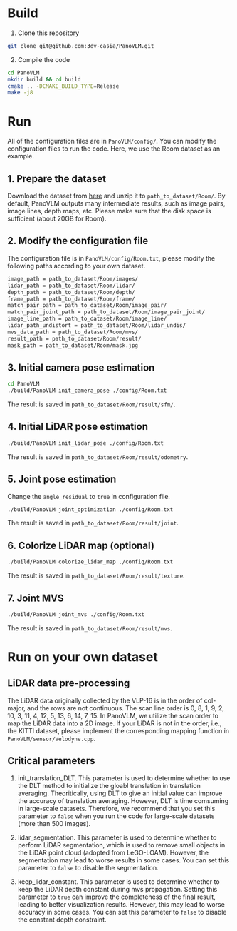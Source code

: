 <!--
 * @Author: Diantao Tu
 * @Date: 2023-11-28 18:06:03
-->
# Build 
1. Clone this repository
```bash
git clone git@github.com:3dv-casia/PanoVLM.git
```

2. Compile the code
```bash
cd PanoVLM
mkdir build && cd build
cmake .. -DCMAKE_BUILD_TYPE=Release
make -j8
```

# Run
All of the configuration files are in `PanoVLM/config/`. You can modify the configuration files to run the code.
Here, we use the Room dataset as an example.

## 1. Prepare the dataset
Download the dataset from [here](https://drive.google.com/file/d/1EjQnuHemL7kW2ORFc0AnFhIdQqvi32fo/view?usp=sharing) and unzip it to `path_to_dataset/Room/`.
By default, PanoVLM outputs many intermediate results, such as image pairs, image lines, depth maps, etc. Please make sure that the disk space is sufficient (about 20GB for Room).

## 2. Modify the configuration file 
The configuration file is in `PanoVLM/config/Room.txt`, please modify the following paths according to your own dataset.
```bash
image_path = path_to_dataset/Room/images/  
lidar_path = path_to_dataset/Room/lidar/    
depth_path = path_to_dataset/Room/depth/ 
frame_path = path_to_dataset/Room/frame/
match_pair_path = path_to_dataset/Room/image_pair/
match_pair_joint_path = path_to_dataset/Room/image_pair_joint/
image_line_path = path_to_dataset/Room/image_line/
lidar_path_undistort = path_to_dataset/Room/lidar_undis/
mvs_data_path = path_to_dataset/Room/mvs/
result_path = path_to_dataset/Room/result/
mask_path = path_to_dataset/Room/mask.jpg
```

## 3. Initial camera pose estimation
```bash
cd PanoVLM
./build/PanoVLM init_camera_pose ./config/Room.txt
```
The result is saved in `path_to_dataset/Room/result/sfm/`.

## 4. Initial LiDAR pose estimation
```bash
./build/PanoVLM init_lidar_pose ./config/Room.txt
```
The result is saved in `path_to_dataset/Room/result/odometry`.

## 5. Joint pose estimation
Change the `angle_residual` to `true` in configuration file.
```bash
./build/PanoVLM joint_optimization ./config/Room.txt
```
The result is saved in `path_to_dataset/Room/result/joint`.

## 6. Colorize LiDAR map (optional)
```bash
./build/PanoVLM colorize_lidar_map ./config/Room.txt
```
The result is saved in `path_to_dataset/Room/result/texture`.

## 7. Joint MVS 
```bash
./build/PanoVLM joint_mvs ./config/Room.txt
```
The result is saved in `path_to_dataset/Room/result/mvs`.

# Run on your own dataset
## LiDAR data pre-processing 
The LiDAR data originally collected by the VLP-16 is in the order of col-major, and the rows are not continuous. 
The scan line order is 0, 8, 1, 9, 2, 10, 3, 11, 4, 12, 5, 13, 6, 14, 7, 15.
In PanoVLM, we utilize the scan order to map the LiDAR data into a 2D image.
If your LiDAR is not in the order, i.e., the KITTI dataset, please implement the corresponding mapping function in `PanoVLM/sensor/Velodyne.cpp`.


## Critical parameters
1. init_translation_DLT. This parameter is used to determine whether to use the DLT method to initialize the gloabl translation in translation averaging. Theoritically, using DLT to give an initial value can improve the accuracy of translation averaging. However, DLT is time comsuming in large-scale datasets. Therefore, we recommend that you set this parameter to `false` when you run the code for large-scale datasets (more than 500 images). 

2. lidar_segmentation. This parameter is used to determine whether to perform LiDAR segmentation, which is used to remove small objects in the LiDAR point cloud (adopted from LeGO-LOAM). However, the segmentation may lead to worse results in some cases. You can set this parameter to `false` to disable the segmentation.

3. keep_lidar_constant. This parameter is used to determine whether to keep the LiDAR depth constant during mvs propagation. Setting this parameter to `true` can improve the completeness of the final result, leading to better visualization results. However, this may lead to worse accuracy in some cases. You can set this parameter to `false` to disable the constant depth constraint.
